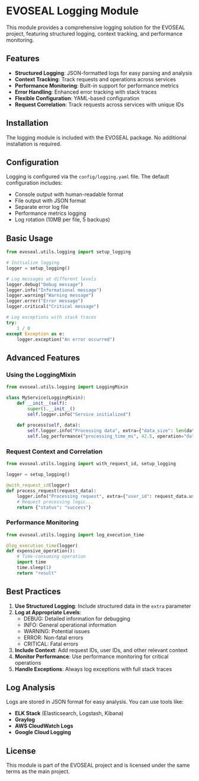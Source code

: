 # EVOSEAL Logging Module

This module provides a comprehensive logging solution for the EVOSEAL project, featuring structured logging, context tracking, and performance monitoring.

## Features

- **Structured Logging**: JSON-formatted logs for easy parsing and analysis
- **Context Tracking**: Track requests and operations across services
- **Performance Monitoring**: Built-in support for performance metrics
- **Error Handling**: Enhanced error tracking with stack traces
- **Flexible Configuration**: YAML-based configuration
- **Request Correlation**: Track requests across services with unique IDs

## Installation

The logging module is included with the EVOSEAL package. No additional installation is required.

## Configuration

Logging is configured via the `config/logging.yaml` file. The default configuration includes:

- Console output with human-readable format
- File output with JSON format
- Separate error log file
- Performance metrics logging
- Log rotation (10MB per file, 5 backups)

## Basic Usage

```python
from evoseal.utils.logging import setup_logging

# Initialize logging
logger = setup_logging()

# Log messages at different levels
logger.debug("Debug message")
logger.info("Informational message")
logger.warning("Warning message")
logger.error("Error message")
logger.critical("Critical message")

# Log exceptions with stack traces
try:
    1 / 0
except Exception as e:
    logger.exception("An error occurred")
```

## Advanced Features

### Using the LoggingMixin

```python
from evoseal.utils.logging import LoggingMixin

class MyService(LoggingMixin):
    def __init__(self):
        super().__init__()
        self.logger.info("Service initialized")
    
    def process(self, data):
        self.logger.info("Processing data", extra={"data_size": len(data)})
        self.log_performance("processing_time_ms", 42.5, operation="data_processing")
```

### Request Context and Correlation

```python
from evoseal.utils.logging import with_request_id, setup_logging

logger = setup_logging()

@with_request_id(logger)
def process_request(request_data):
    logger.info("Processing request", extra={"user_id": request_data.user_id})
    # Request processing logic...
    return {"status": "success"}
```

### Performance Monitoring

```python
from evoseal.utils.logging import log_execution_time

@log_execution_time(logger)
def expensive_operation():
    # Time-consuming operation
    import time
    time.sleep(1)
    return "result"
```

## Best Practices

1. **Use Structured Logging**: Include structured data in the `extra` parameter
2. **Log at Appropriate Levels**: 
   - DEBUG: Detailed information for debugging
   - INFO: General operational information
   - WARNING: Potential issues
   - ERROR: Non-fatal errors
   - CRITICAL: Fatal errors
3. **Include Context**: Add request IDs, user IDs, and other relevant context
4. **Monitor Performance**: Use performance monitoring for critical operations
5. **Handle Exceptions**: Always log exceptions with full stack traces

## Log Analysis

Logs are stored in JSON format for easy analysis. You can use tools like:

- **ELK Stack** (Elasticsearch, Logstash, Kibana)
- **Graylog**
- **AWS CloudWatch Logs**
- **Google Cloud Logging**

## License

This module is part of the EVOSEAL project and is licensed under the same terms as the main project.
